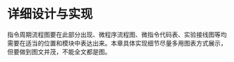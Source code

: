 # 详细设计与实现

指令周期流程图要在此部分出现、微程序流程图、微指令代码表、实验接线图等均需要在适当的位置和模块中表达出来。本章具体实现细节尽量多用图表方式展示，但要做到图文并茂，不能全文都是图。
